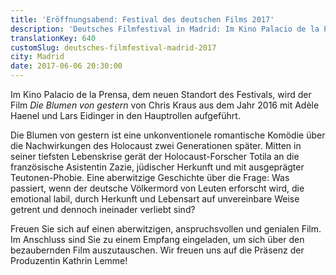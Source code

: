 ```yaml
---
title: 'Eröffnungsabend: Festival des deutschen Films 2017'
description: 'Deutsches Filmfestival in Madrid: Im Kino Palacio de la Prensa wird der Film Die Blumen von gestern von Chris Kraus aus dem Jahr 2016 mit Adèle Haenel und Lars Eidinger in den Hauptrollen aufgeführt.'
translationKey: 640
customSlug: deutsches-filmfestival-madrid-2017
city: Madrid
date: 2017-06-06 20:30:00
---
```


Im Kino Palacio de la Prensa, dem neuen Standort des Festivals, wird der Film <em>Die Blumen von gestern </em>von Chris Kraus aus dem Jahr 2016 mit Adèle Haenel und Lars Eidinger in den Hauptrollen aufgeführt.

Die Blumen von gestern ist eine unkonventionele romantische Komödie über die Nachwirkungen des Holocaust zwei Generationen später. Mitten in seiner tiefsten Lebenskrise gerät der Holocaust-Forscher Totila an die französische Asistentin Zazie, jüdischer Herkunft und mit ausgeprägter Teutonen-Phobie. Eine aberwitzige Geschichte über die Frage: Was passiert, wenn der deutsche Völkermord von Leuten erforscht wird, die emotional labil, durch Herkunft und Lebensart auf unvereinbare Weise getrent und dennoch ineinader verliebt sind?

Freuen Sie sich auf einen aberwitzigen, anspruchsvollen und genialen Film. Im Anschluss sind Sie zu einem Empfang eingeladen, um sich über den bezaubernden Film auszutauschen. Wir freuen uns auf die Präsenz der Produzentin Kathrin Lemme!
